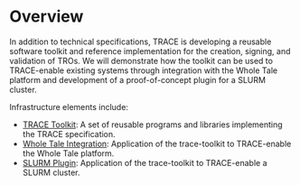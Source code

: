 # Overview

In addition to technical specifications, TRACE is developing a reusable software
toolkit and reference implementation for the creation, signing, and validation
of TROs. We will demonstrate how the toolkit can be used to TRACE-enable
existing systems through integration with the Whole Tale platform and
development of a proof-of-concept plugin for a SLURM cluster.

Infrastructure elements include:
* [TRACE Toolkit](trace-toolkit): A set of reusable programs and libraries
  implementing the TRACE specification.
* [Whole Tale Integration](wt-integration): Application of the trace-toolkit to
  TRACE-enable the Whole Tale platform.
* [SLURM Plugin](slurm-plugin): Application of the trace-toolkit to TRACE-enable
  a SLURM cluster.
